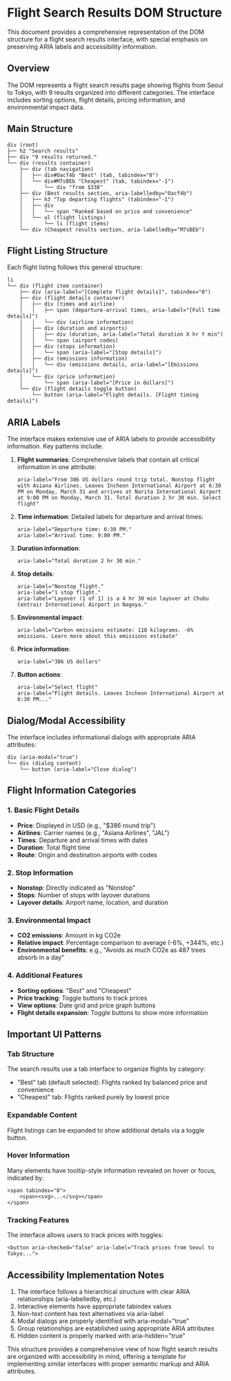 # Flight Search Results DOM Structure

This document provides a comprehensive representation of the DOM structure for a flight search results interface, with special emphasis on preserving ARIA labels and accessibility information.

## Overview

The DOM represents a flight search results page showing flights from Seoul to Tokyo, with 9 results organized into different categories. The interface includes sorting options, flight details, pricing information, and environmental impact data.

## Main Structure

```
div (root)
├── h2 "Search results"
├── div "9 results returned."
└── div (results container)
    ├── div (tab navigation)
    │   ├── div#Oacf4b "Best" (tab, tabindex="0")
    │   └── div#M7sBEb "Cheapest" (tab, tabindex="-1")
    │       └── div "from $338"
    ├── div (Best results section, aria-labelledby="Oacf4b")
    │   ├── h3 "Top departing flights" (tabindex="-1")
    │   ├── div
    │   │   └── span "Ranked based on price and convenience"
    │   └── ul (flight listings)
    │       └── li (flight items)
    └── div (Cheapest results section, aria-labelledby="M7sBEb")
```

## Flight Listing Structure

Each flight listing follows this general structure:

```
li
└── div (flight item container)
    ├── div (aria-label="[Complete flight details]", tabindex="0")
    ├── div (flight details container)
    │   ├── div (times and airline)
    │   │   ├── span (departure-arrival times, aria-label="[Full time details]")
    │   │   └── div (airline information)
    │   ├── div (duration and airports)
    │   │   ├── div (duration, aria-label="Total duration X hr Y min")
    │   │   └── span (airport codes)
    │   ├── div (stops information)
    │   │   └── span (aria-label="[Stop details]")
    │   ├── div (emissions information)
    │   │   └── div (emissions details, aria-label="[Emissions details]")
    │   └── div (price information)
    │       └── span (aria-label="[Price in dollars]")
    └── div (flight details toggle button)
        └── button (aria-label="Flight details. [Flight timing details]")
```

## ARIA Labels

The interface makes extensive use of ARIA labels to provide accessibility information. Key patterns include:

1. **Flight summaries**: Comprehensive labels that contain all critical information in one attribute:

   ```
   aria-label="From 386 US dollars round trip total. Nonstop flight with Asiana Airlines. Leaves Incheon International Airport at 6:30 PM on Monday, March 31 and arrives at Narita International Airport at 9:00 PM on Monday, March 31. Total duration 2 hr 30 min. Select flight"
   ```

2. **Time information**: Detailed labels for departure and arrival times:

   ```
   aria-label="Departure time: 6:30 PM."
   aria-label="Arrival time: 9:00 PM."
   ```

3. **Duration information**:

   ```
   aria-label="Total duration 2 hr 30 min."
   ```

4. **Stop details**:

   ```
   aria-label="Nonstop flight."
   aria-label="1 stop flight."
   aria-label="Layover (1 of 1) is a 4 hr 30 min layover at Chubu Centrair International Airport in Nagoya."
   ```

5. **Environmental impact**:

   ```
   aria-label="Carbon emissions estimate: 118 kilograms. -6% emissions. Learn more about this emissions estimate"
   ```

6. **Price information**:

   ```
   aria-label="386 US dollars"
   ```

7. **Button actions**:
   ```
   aria-label="Select flight"
   aria-label="Flight details. Leaves Incheon International Airport at 6:30 PM..."
   ```

## Dialog/Modal Accessibility

The interface includes informational dialogs with appropriate ARIA attributes:

```
div (aria-modal="true")
└── div (dialog content)
    └── button (aria-label="Close dialog")
```

## Flight Information Categories

### 1. Basic Flight Details

- **Price**: Displayed in USD (e.g., "$386 round trip")
- **Airlines**: Carrier names (e.g., "Asiana Airlines", "JAL")
- **Times**: Departure and arrival times with dates
- **Duration**: Total flight time
- **Route**: Origin and destination airports with codes

### 2. Stop Information

- **Nonstop**: Directly indicated as "Nonstop"
- **Stops**: Number of stops with layover durations
- **Layover details**: Airport name, location, and duration

### 3. Environmental Impact

- **CO2 emissions**: Amount in kg CO2e
- **Relative impact**: Percentage comparison to average (-6%, +344%, etc.)
- **Environmental benefits**: e.g., "Avoids as much CO2e as 487 trees absorb in a day"

### 4. Additional Features

- **Sorting options**: "Best" and "Cheapest"
- **Price tracking**: Toggle buttons to track prices
- **View options**: Date grid and price graph buttons
- **Flight details expansion**: Toggle buttons to show more information

## Important UI Patterns

### Tab Structure

The search results use a tab interface to organize flights by category:

- "Best" tab (default selected): Flights ranked by balanced price and convenience
- "Cheapest" tab: Flights ranked purely by lowest price

### Expandable Content

Flight listings can be expanded to show additional details via a toggle button.

### Hover Information

Many elements have tooltip-style information revealed on hover or focus, indicated by:

```
<span tabindex="0">
    <span><svg>...</svg></span>
</span>
```

### Tracking Features

The interface allows users to track prices with toggles:

```
<button aria-checked="false" aria-label="Track prices from Seoul to Tokyo...">
```

## Accessibility Implementation Notes

1. The interface follows a hierarchical structure with clear ARIA relationships (aria-labelledby, etc.)
2. Interactive elements have appropriate tabindex values
3. Non-text content has text alternatives via aria-label
4. Modal dialogs are properly identified with aria-modal="true"
5. Group relationships are established using appropriate ARIA attributes
6. Hidden content is properly marked with aria-hidden="true"

This structure provides a comprehensive view of how flight search results are organized with accessibility in mind, offering a template for implementing similar interfaces with proper semantic markup and ARIA attributes.
